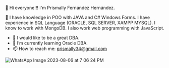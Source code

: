 👋 Hi everyone!!! I'm Prismally Fernández Hernández.

🔭 I have knowledge in POO with JAVA and C# Windows Forms. I have experience in SQL Language (ORACLE, SQL SERVER, XAMPP MYSQL). I know to work with MongoDB. I also work web programming with JavaScript.

- 🔭 I would like to be a great DBA.
- 🌱 I’m currently learning Oracle DBA.
- 📫 How to reach me: prismally34@gmail.com

![WhatsApp Image 2023-08-06 at 7 06 24 PM](https://github.com/PrismallyFernandez/PrismallyFernandez/assets/128163232/b63430dc-ab7c-4d6a-bbdd-b69231dadce6)
